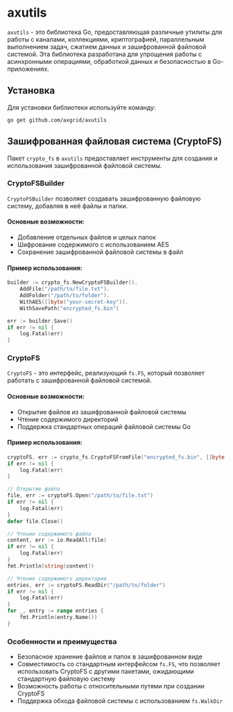 # axutils

`axutils` - это библиотека Go, предоставляющая различные утилиты для работы с каналами, коллекциями, криптографией, параллельным выполнением задач, сжатием данных и зашифрованной файловой системой. Эта библиотека разработана для упрощения работы с асинхронными операциями, обработкой данных и безопасностью в Go-приложениях.

## Установка

Для установки библиотеки используйте команду:

```
go get github.com/axgrid/axutils
```

## Зашифрованная файловая система (CryptoFS)

Пакет `crypto_fs` в `axutils` предоставляет инструменты для создания и использования зашифрованной файловой системы.

### CryptoFSBuilder

`CryptoFSBuilder` позволяет создавать зашифрованную файловую систему, добавляя в неё файлы и папки.

#### Основные возможности:

- Добавление отдельных файлов и целых папок
- Шифрование содержимого с использованием AES
- Сохранение зашифрованной файловой системы в файл

#### Пример использования:

```go
builder := crypto_fs.NewCryptoFSBuilder().
    AddFile("/path/to/file.txt").
    AddFolder("/path/to/folder").
    WithAES([]byte("your-secret-key")).
    WithSavePath("encrypted_fs.bin")

err := builder.Save()
if err != nil {
    log.Fatal(err)
}
```

### CryptoFS

`CryptoFS` - это интерфейс, реализующий `fs.FS`, который позволяет работать с зашифрованной файловой системой.

#### Основные возможности:

- Открытие файлов из зашифрованной файловой системы
- Чтение содержимого директорий
- Поддержка стандартных операций файловой системы Go

#### Пример использования:

```go
cryptoFS, err := crypto_fs.CryptoFSFromFile("encrypted_fs.bin", []byte("your-secret-key"))
if err != nil {
    log.Fatal(err)
}

// Открытие файла
file, err := cryptoFS.Open("/path/to/file.txt")
if err != nil {
    log.Fatal(err)
}
defer file.Close()

// Чтение содержимого файла
content, err := io.ReadAll(file)
if err != nil {
    log.Fatal(err)
}
fmt.Println(string(content))

// Чтение содержимого директории
entries, err := cryptoFS.ReadDir("/path/to/folder")
if err != nil {
    log.Fatal(err)
}
for _, entry := range entries {
    fmt.Println(entry.Name())
}
```

### Особенности и преимущества

- Безопасное хранение файлов и папок в зашифрованном виде
- Совместимость со стандартным интерфейсом `fs.FS`, что позволяет использовать CryptoFS с другими пакетами, ожидающими стандартную файловую систему
- Возможность работы с относительными путями при создании CryptoFS
- Поддержка обхода файловой системы с использованием `fs.WalkDir`

